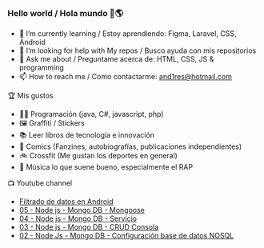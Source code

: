 ### Hello world / Hola mundo 👋🌎

<!--
**xaca/xaca** is a ✨ _special_ ✨ repository because its `README.md` (this file) appears on your GitHub profile.

Here are some ideas to get you started:
-->

- 🌱 I’m currently learning / Estoy aprendiendo: Figma, Laravel, CSS, Android
- 🤔 I’m looking for help with My repos / Busco ayuda con mis repositorios
- 💬 Ask me about / Preguntame acerca de: HTML, CSS, JS & programming 
- 📫 How to reach me / Como contactarme: and1res@hotmail.com

🏆 Mis gustos
- 👨‍💻 Programación (java, C#, javascript, php)
- 🖼️ Graffiti / Stickers
- 📚 Leer libros de tecnología e innovación
- 💢 Comics (Fanzines, autobiografías, publicaciones independientes)
- 🚲 Crossfit (Me gustan los deportes en general)
- 🎤 Música lo que suene bueno, especialmente el RAP
<!--
📝 Frases
- "I only smile in the dark, I only smile when it's complicated" Raybiez
- "De lo que ves créete la mitad de lo que no ves no te creas nada" Kase O
-->
📺 Youtube channel
<!-- BLOG-POST-LIST:START -->
- [Filtrado de datos en Android](https://www.youtube.com/watch?v=4cF6NnAZRlQ)
- [05 - Node js - Mongo DB - Mongoose](https://www.youtube.com/watch?v=xN3nqp00h9w)
- [04 - Node js -  Mongo DB - Servicio](https://www.youtube.com/watch?v=xwAeUmCZWZ8)
- [03 - Node js - Mongo DB - CRUD Consola](https://www.youtube.com/watch?v=GCIN045mKDc)
- [02 - Node Js - Mongo DB - Configuración base de datos NOSQL](https://www.youtube.com/watch?v=Hg5-Q57j1g4)
<!-- BLOG-POST-LIST:END -->
